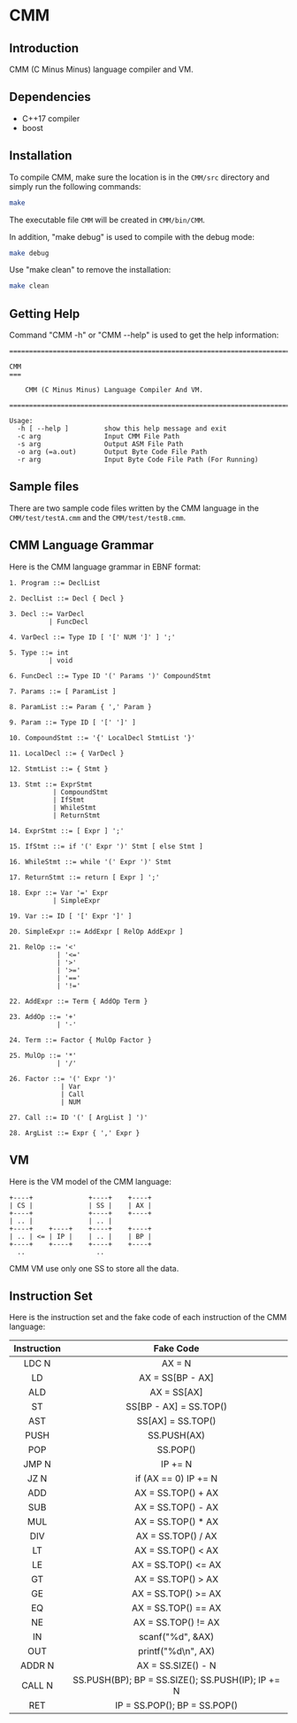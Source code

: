 # CMM

## Introduction

CMM (C Minus Minus) language compiler and VM.

## Dependencies

* C++17 compiler
* boost

## Installation

To compile CMM, make sure the location is in the ```CMM/src``` directory and simply run the following commands:

``` Bash
make
```

The executable file ```CMM``` will be created in ```CMM/bin/CMM```.

In addition, "make debug" is used to compile with the debug mode:

``` Bash
make debug
```

Use "make clean" to remove the installation:

``` Bash
make clean
```

## Getting Help

Command "CMM -h" or "CMM --help" is used to get the help information:

```
================================================================================

CMM
===

    CMM (C Minus Minus) Language Compiler And VM.

================================================================================

Usage:
  -h [ --help ]         show this help message and exit
  -c arg                Input CMM File Path
  -s arg                Output ASM File Path
  -o arg (=a.out)       Output Byte Code File Path
  -r arg                Input Byte Code File Path (For Running)
```

## Sample files

There are two sample code files written by the CMM language in the ```CMM/test/testA.cmm``` and the ```CMM/test/testB.cmm```.

## CMM Language Grammar

Here is the CMM language grammar in EBNF format:

```
1. Program ::= DeclList

2. DeclList ::= Decl { Decl }

3. Decl ::= VarDecl
          | FuncDecl

4. VarDecl ::= Type ID [ '[' NUM ']' ] ';'

5. Type ::= int
          | void

6. FuncDecl ::= Type ID '(' Params ')' CompoundStmt

7. Params ::= [ ParamList ]

8. ParamList ::= Param { ',' Param }

9. Param ::= Type ID [ '[' ']' ]

10. CompoundStmt ::= '{' LocalDecl StmtList '}'

11. LocalDecl ::= { VarDecl }

12. StmtList ::= { Stmt }

13. Stmt ::= ExprStmt
           | CompoundStmt
           | IfStmt
           | WhileStmt
           | ReturnStmt

14. ExprStmt ::= [ Expr ] ';'

15. IfStmt ::= if '(' Expr ')' Stmt [ else Stmt ]

16. WhileStmt ::= while '(' Expr ')' Stmt

17. ReturnStmt ::= return [ Expr ] ';'

18. Expr ::= Var '=' Expr
           | SimpleExpr

19. Var ::= ID [ '[' Expr ']' ]

20. SimpleExpr ::= AddExpr [ RelOp AddExpr ]

21. RelOp ::= '<'
            | '<='
            | '>'
            | '>='
            | '=='
            | '!='

22. AddExpr ::= Term { AddOp Term }

23. AddOp ::= '+'
            | '-'

24. Term ::= Factor { MulOp Factor }

25. MulOp ::= '*'
            | '/'

26. Factor ::= '(' Expr ')'
             | Var
             | Call
             | NUM

27. Call ::= ID '(' [ ArgList ] ')'

28. ArgList ::= Expr { ',' Expr }
```

## VM

Here is the VM model of the CMM language:

```
+----+              +----+    +----+
| CS |              | SS |    | AX |
+----+              +----+    +----+
| .. |              | .. |
+----+    +----+    +----+    +----+
| .. | <= | IP |    | .. |    | BP |
+----+    +----+    +----+    +----+
  ..                  ..
```

CMM VM use only one SS to store all the data.

## Instruction Set

Here is the instruction set and the fake code of each instruction of the CMM language:

| Instruction | Fake Code                                         |
| :---------: | :-----------------------------------------------: |
| LDC N       | AX = N                                            |
| LD          | AX = SS[BP - AX]                                  |
| ALD         | AX = SS[AX]                                       |
| ST          | SS[BP - AX] = SS.TOP()                            |
| AST         | SS[AX] = SS.TOP()                                 |
| PUSH        | SS.PUSH(AX)                                       |
| POP         | SS.POP()                                          |
| JMP N       | IP += N                                           |
| JZ N        | if (AX == 0) IP += N                              |
| ADD         | AX = SS.TOP() + AX                                |
| SUB         | AX = SS.TOP() - AX                                |
| MUL         | AX = SS.TOP() * AX                                |
| DIV         | AX = SS.TOP() / AX                                |
| LT          | AX = SS.TOP() < AX                                |
| LE          | AX = SS.TOP() <= AX                               |
| GT          | AX = SS.TOP() > AX                                |
| GE          | AX = SS.TOP() >= AX                               |
| EQ          | AX = SS.TOP() == AX                               |
| NE          | AX = SS.TOP() != AX                               |
| IN          | scanf("%d", &AX)                                  |
| OUT         | printf("%d\n", AX)                                |
| ADDR N      | AX = SS.SIZE() - N                                |
| CALL N      | SS.PUSH(BP); BP = SS.SIZE(); SS.PUSH(IP); IP += N |
| RET         | IP = SS.POP(); BP = SS.POP()                      |


